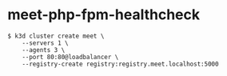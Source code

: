 # meet-php-fpm-healthcheck

```console
$ k3d cluster create meet \
    --servers 1 \
    --agents 3 \
    --port 80:80@loadbalancer \
    --registry-create registry:registry.meet.localhost:5000
```
